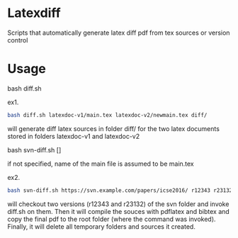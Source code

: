 # Latexdiff
Scripts that automatically generate latex diff pdf from tex sources or version control

# Usage

bash diff.sh <old-main-file> <new-main-file> <diff-folder>

ex1.
```bash
bash diff.sh latexdoc-v1/main.tex latexdoc-v2/newmain.tex diff/
```

will generate diff latex sources in folder diff/ for the two latex documents
stored in folders latexdoc-v1 and latexdoc-v2


bash svn-diff.sh <svn-url> <older-revision> <newer-revision> [<name-of-main-file>]

if not specified, name of the main file is assumed to be main.tex

ex2. 
```bash
bash svn-diff.sh https://svn.example.com/papers/icse2016/ r12343 r23132 icse2016.tex  
```

will checkout two versions (r12343 and r23132) of the svn folder and invoke diff.sh 
on them. Then it will compile the souces with pdflatex and bibtex and copy the final 
pdf to the root folder (where the command was invoked). Finally, it will delete all
temporary folders and sources it created. 


